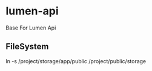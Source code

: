 # lumen-api
Base For Lumen Api

## FileSystem
ln -s /project/storage/app/public /project/public/storage
